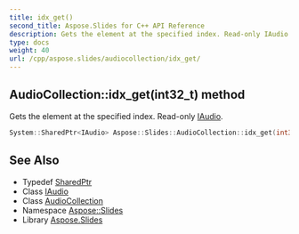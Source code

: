 ```yaml
---
title: idx_get()
second_title: Aspose.Slides for C++ API Reference
description: Gets the element at the specified index. Read-only IAudio.
type: docs
weight: 40
url: /cpp/aspose.slides/audiocollection/idx_get/
---
```

## AudioCollection::idx_get(int32_t) method


Gets the element at the specified index. Read-only [IAudio](../../iaudio/).

```cpp
System::SharedPtr<IAudio> Aspose::Slides::AudioCollection::idx_get(int32_t index) override
```

## See Also

* Typedef [SharedPtr](../../system/sharedptr/)
* Class [IAudio](../iaudio/)
* Class [AudioCollection](./)
* Namespace [Aspose::Slides](../)
* Library [Aspose.Slides](../../)